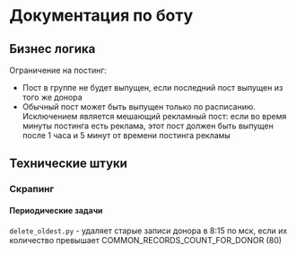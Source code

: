 # Документация по боту

## Бизнес логика

Ограничение на постинг:
- Пост в группе не будет выпущен, если последний пост выпущен из того же донора
- Обычный пост может быть выпущен только по расписанию. Исключением является мешающий рекламный пост:
если во время минуты постинга есть реклама, этот пост должен быть выпущен после 1 часа и 5 минут от времени постинга
рекламы



## Технические штуки

### Скрапинг

#### Периодические задачи

`delete_oldest.py` - удаляет старые записи донора в 8:15 по мск, если их количество превышает COMMON_RECORDS_COUNT_FOR_DONOR (80)